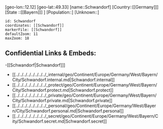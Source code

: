 ﻿---
location: [49.33,12.12]
mapzoom: [7,12] 
mapmarker: city 
type: City
tags:
- geo/City


SpocWebEntityId: 34090
isDeleted: false
confidential: public

---
[geo-lon::12.12]
[geo-lat::49.33]
[name::Schwandorf]
[Country::[[Germany]]]
[State ::[[Bayern]]] ]
[Population::]
[Unknown::]


```leaflet
id: Schwandorf
coordinates: [[Schwandorf]]
markerFile: [[Schwandorf]]
defaultZoom: 11 
maxZoom: 18
```


## Confidential Links & Embeds: 
-[[Schwandorf|Schwandorf]]] 
- [[../../../../../../../../_internal/geo/Continent/Europe/Germany/West/Bayern/City/Schwandorf.internal.md|Schwandorf.internal]] 
- [[../../../../../../../../_protect/geo/Continent/Europe/Germany/West/Bayern/City/Schwandorf.protect.md|Schwandorf.protect]] 
- [[../../../../../../../../_private/geo/Continent/Europe/Germany/West/Bayern/City/Schwandorf.private.md|Schwandorf.private]] 
- [[../../../../../../../../_personal/geo/Continent/Europe/Germany/West/Bayern/City/Schwandorf.personal.md|Schwandorf.personal]] 
- [[../../../../../../../../_secret/geo/Continent/Europe/Germany/West/Bayern/City/Schwandorf.secret.md|Schwandorf.secret]] 
